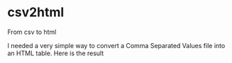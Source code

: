 # csv2html
From csv to html

I needed a very simple way to convert a Comma Separated Values file into an HTML table. Here is the result
